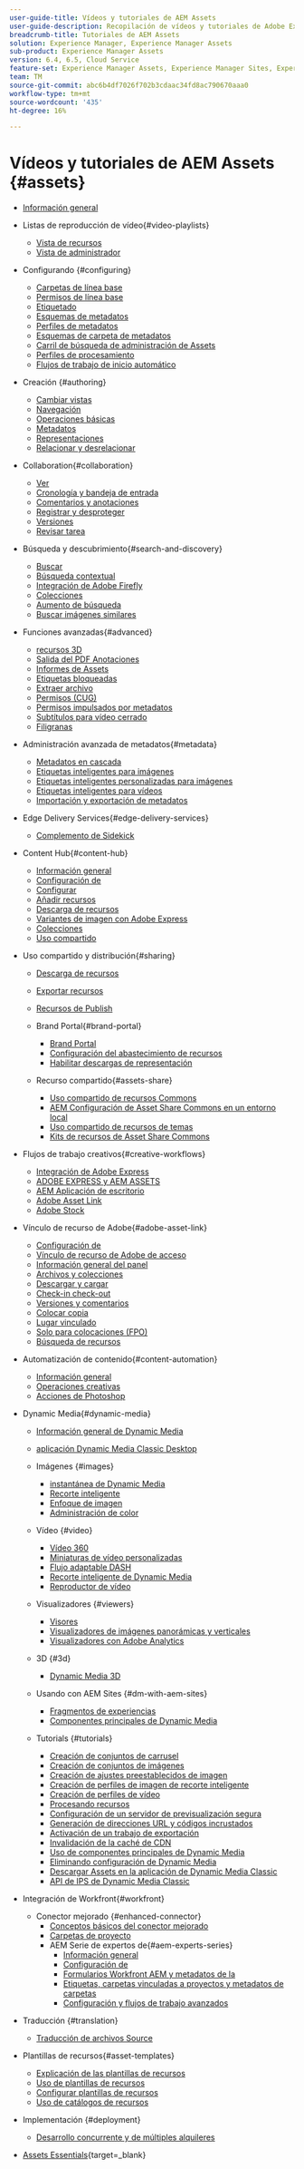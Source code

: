 ```yaml
---
user-guide-title: Vídeos y tutoriales de AEM Assets
user-guide-description: Recopilación de vídeos y tutoriales de Adobe Experience Manager Assets.
breadcrumb-title: Tutoriales de AEM Assets
solution: Experience Manager, Experience Manager Assets
sub-product: Experience Manager Assets
version: 6.4, 6.5, Cloud Service
feature-set: Experience Manager Assets, Experience Manager Sites, Experience Manager
team: TM
source-git-commit: abc6b4df7026f702b3cdaac34fd8ac790670aaa0
workflow-type: tm+mt
source-wordcount: '435'
ht-degree: 16%

---
```



# Vídeos y tutoriales de AEM Assets {#assets}

+ [Información general](overview.md)

+ Listas de reproducción de vídeo{#video-playlists}
   + [Vista de recursos](playlists/assets-view.md)
   + [Vista de administrador](playlists/admin-view.md)

+ Configurando {#configuring}
   + [Carpetas de línea base](configuring/baseline-folders.md)
   + [Permisos de línea base](configuring/baseline-permissions.md)
   + [Etiquetado](configuring/tagging.md)
   + [Esquemas de metadatos](configuring/metadata-schemas.md)
   + [Perfiles de metadatos](configuring/metadata-profiles.md)
   + [Esquemas de carpeta de metadatos](configuring/metadata-folder-schemas.md)
   + [Carril de búsqueda de administración de Assets](configuring/assets-admin-search-rail.md)
   + [Perfiles de procesamiento](configuring/processing-profiles.md)
   + [Flujos de trabajo de inicio automático](configuring/auto-start-workflows.md)

+ Creación {#authoring}
   + [Cambiar vistas](./authoring/switch-views.md)
   + [Navegación](./authoring/navigation.md)
   + [Operaciones básicas](./authoring/basic-operations.md)
   + [Metadatos](./authoring/metadata.md)
   + [Representaciones](./authoring/renditions.md)
   + [Relacionar y desrelacionar](./authoring/relate-unrelate.md)

+ Collaboration{#collaboration}
   + [Ver](./collaboration/watch.md)
   + [Cronología y bandeja de entrada](./collaboration/timeline-and-inbox.md)
   + [Comentarios y anotaciones](./collaboration/comments-and-annotations.md)
   + [Registrar y desproteger](./collaboration/check-in-and-check-out.md)
   + [Versiones](./collaboration/versions.md)
   + [Revisar tarea](./collaboration/review-task.md)

+ Búsqueda y descubrimiento{#search-and-discovery}
   + [Buscar](./search-and-discovery/search.md)
   + [Búsqueda contextual](./search-and-discovery/contextual-search.md)
   + [Integración de Adobe Firefly](./search-and-discovery/adobe-firefly.md)
   + [Colecciones](./search-and-discovery/collections.md)
   + [Aumento de búsqueda](./search-and-discovery/search-boost.md)
   + [Buscar imágenes similares](./search-and-discovery/find-similar-images.md)

+ Funciones avanzadas{#advanced}
   + [recursos 3D](./advanced/3d-assets.md)
   + [Salida del PDF Anotaciones](./advanced/customizing-annotations-pdf-output.md)
   + [Informes de Assets](./advanced/asset-reports.md)
   + [Etiquetas bloqueadas](./advanced/blocked-tags.md)
   + [Extraer archivo](./advanced/extract-archive.md)
   + [Permisos (CUG)](./advanced/closed-user-groups.md)
   + [Permisos impulsados por metadatos](./advanced/metadata-driven-permissions.md)
   + [Subtítulos para vídeo cerrado](./advanced/video-closed-captions.md)
   + [Filigranas](./advanced/watermarks.md)

+ Administración avanzada de metadatos{#metadata}
   + [Metadatos en cascada](metadata/cascade-metadata-feature-video-use.md)
   + [Etiquetas inteligentes para imágenes](metadata/image-smart-tags.md)
   + [Etiquetas inteligentes personalizadas para imágenes](metadata/custom-smart-tags.md)
   + [Etiquetas inteligentes para vídeos](metadata/video-smart-tags.md)
   + [Importación y exportación de metadatos](metadata/metadata-import-export.md)

+ Edge Delivery Services{#edge-delivery-services}
   + [Complemento de Sidekick](./edge-delivery-services/sidekick-plugin.md)

+ Content Hub{#content-hub}
   + [Información general](./content-hub/overview.md)
   + [Configuración de](./content-hub/set-up.md)
   + [Configurar](./content-hub/configure.md)
   + [Añadir recursos](./content-hub/add-assets.md)
   + [Descarga de recursos](./content-hub/download-assets.md)
   + [Variantes de imagen con Adobe Express](./content-hub/image-variants.md)
   + [Colecciones](./content-hub/collections.md)
   + [Uso compartido](./content-hub/share.md)

+ Uso compartido y distribución{#sharing}
   + [Descarga de recursos](./sharing/download.md)
   + [Exportar recursos](./sharing/export.md)
   + [Recursos de Publish](./sharing/publish.md)

   + Brand Portal{#brand-portal}
      + [Brand Portal](./sharing/brand-portal.md)
      + [Configuración del abastecimiento de recursos](brand-portal/configure-asset-sourcing.md)
      + [Habilitar descargas de representación](brand-portal/enable-renditions-download.md)

   + Recurso compartido{#assets-share}
      + [Uso compartido de recursos Commons](./sharing/asset-share-commons-user-experience-feature-video-understand.md)
      + [AEM Configuración de Asset Share Commons en un entorno local](./sharing/asset-share-commons-technical-video-setup.md)
      + [Uso compartido de recursos de temas](./sharing/asset-share-commons-feature-video-theming.md)
      + [Kits de recursos de Asset Share Commons](./sharing/asset-share/asset-share-commons-asset-kits.md)

+ Flujos de trabajo creativos{#creative-workflows}
   + [Integración de Adobe Express](./creative-workflows/adobe-express.md)
   + [ADOBE EXPRESS y AEM ASSETS](./creative-workflows/adobe-express-aem-assets.md)
   + [AEM Aplicación de escritorio](./creative-workflows/aem-desktop-app.md)
   + [Adobe Asset Link](./creative-workflows/adobe-asset-link.md)
   + [Adobe Stock](./creative-workflows/adobe-stock.md)

+ Vínculo de recurso de Adobe{#adobe-asset-link}
   + [Configuración de](./adobe-asset-link/setup.md)
   + [Vínculo de recurso de Adobe de acceso](./adobe-asset-link/launch-adobe-asset-link.md)
   + [Información general del panel](./adobe-asset-link/panel-overview.md)
   + [Archivos y colecciones](./adobe-asset-link/files-and-collections.md)
   + [Descargar y cargar](./adobe-asset-link/download-and-upload.md)
   + [Check-in check-out](./adobe-asset-link/check-in-check-out.md)
   + [Versiones y comentarios](./adobe-asset-link/file-versioning-and-comments.md)
   + [Colocar copia](./adobe-asset-link/place-copy.md)
   + [Lugar vinculado](./adobe-asset-link/place-linked.md)
   + [Solo para colocaciones (FPO)](./adobe-asset-link/for-placement-only.md)
   + [Búsqueda de recursos](./adobe-asset-link/asset-search.md)

+ Automatización de contenido{#content-automation}
   + [Información general](./content-automation/overview.md)
   + [Operaciones creativas](./content-automation/creative-operations.md)
   + [Acciones de Photoshop](./content-automation/photoshop-actions.md)

+ Dynamic Media{#dynamic-media}
   + [Información general de Dynamic Media](dynamic-media/dynamic-media-overview-feature-video-use.md)
   + [aplicación Dynamic Media Classic Desktop](dynamic-media/dynamic-media-classic-desktop-application.md)
   + Imágenes {#images}
      + [instantánea de Dynamic Media](dynamic-media/dynamic-media-snapshot.md)
      + [Recorte inteligente](dynamic-media/smart-crop-feature-video-use.md)
      + [Enfoque de imagen](dynamic-media/dynamic-media-image-sharpening-feature-video-use.md)
      + [Administración de color](dynamic-media/dynamic-media-color-management-technical-video-setup.md)
   + Vídeo {#video}
      + [Vídeo 360](dynamic-media/dynamic-media-360-video-custom-thumbnail-feature-video-use.md)
      + [Miniaturas de vídeo personalizadas](dynamic-media/dynamic-media-video-thumbnails-feature-video-use.md)
      + [Flujo adaptable DASH](dynamic-media/dynamic-media-dash.md)
      + [Recorte inteligente de Dynamic Media](dynamic-media/dynamic-media-smart-crop-video.md)
      + [Reproductor de vídeo](dynamic-media/dynamic-media-video-player-feature-video-use.md)
   + Visualizadores {#viewers}
      + [Visores](dynamic-media/dynamic-media-viewer-feature-video-understand.md)
      + [Visualizadores de imágenes panorámicas y verticales](dynamic-media/panorama-vertical-image-viewer-feature-video-use.md)
      + [Visualizadores con Adobe Analytics](dynamic-media/dynamic-media-viewer-extension-use.md)
   + 3D {#3d}
      + [Dynamic Media 3D](dynamic-media/dynamic-media-3d-feature-video.md)
   + Usando con AEM Sites {#dm-with-aem-sites}
      + [Fragmentos de experiencias](dynamic-media/dynamic-media-experience-fragments-feature-video-use.md)
      + [Componentes principales de Dynamic Media](dynamic-media/dynamic-media-core-components.md)

   + Tutorials {#tutorials}
      + [Creación de conjuntos de carrusel](dynamic-media/tutorials/creating-different-kinds-of-sets-with-aem-dynamic-media-carousel-sets.md)
      + [Creación de conjuntos de imágenes](dynamic-media/tutorials/creating-different-kinds-of-sets-with-aem-dynamic-media-image-sets.md)
      + [Creación de ajustes preestablecidos de imagen](dynamic-media/tutorials/creating-image-presets.md)
      + [Creación de perfiles de imagen de recorte inteligente](dynamic-media/tutorials/creating-image-profile-smart-crop.md)
      + [Creación de perfiles de vídeo](dynamic-media/tutorials/creating-video-profile-to-process-videos-in-dynamic-media.md)
      + [Procesando recursos](dynamic-media/tutorials/how-to-run-dam-update-asset-workflow-on-an-asset-with-dynamic-media-enabled.md)
      + [Configuración de un servidor de previsualización segura](dynamic-media/tutorials/adding-test-image-server-details-in-dynamic-media-for-secure-preview.md)
      + [Generación de direcciones URL y códigos incrustados](dynamic-media/tutorials/how-to-generate-public-url-or-embed-code-for-an-asset.md)
      + [Activación de un trabajo de exportación](dynamic-media/tutorials/how-to-trigger-export-job-in-dynamic-media-during-submit-job-operation-parameter.md)
      + [Invalidación de la caché de CDN](dynamic-media/tutorials/invalidating-the-cdn-cache-by-way-of-dynamic-media.md)
      + [Uso de componentes principales de Dynamic Media](dynamic-media/tutorials/using-dm-components-on-site-page.md)
      + [Eliminando configuración de Dynamic Media](dynamic-media/tutorials/deleting-dynamic-media-configuration.md)
      + [Descargar Assets en la aplicación de Dynamic Media Classic](dynamic-media/tutorials/how-to-download-asset-in-dynamic-media-classic-app.md)
      + [API de IPS de Dynamic Media Classic](dynamic-media/tutorials/introduction-to-dynamic-media-classic-ips-api.md)

+ Integración de Workfront{#workfront}
   + Conector mejorado {#enhanced-connector}
      + [Conceptos básicos del conector mejorado](./workfront/enhanced-connector/basics.md)
      + [Carpetas de proyecto](./workfront/enhanced-connector/project-folders.md)
      + AEM Serie de expertos de{#aem-experts-series}
         + [Información general](./workfront/enhanced-connector/aem-experts-series/overview.md)
         + [Configuración de](./workfront/enhanced-connector/aem-experts-series/setup.md)
         + [Formularios Workfront AEM y metadatos de la](./workfront/enhanced-connector/aem-experts-series/custom-forms.md)
         + [Etiquetas, carpetas vinculadas a proyectos y metadatos de carpetas](./workfront/enhanced-connector/aem-experts-series/aem-tags-project-linked-folders-and-folder-metadata.md)
         + [Configuración y flujos de trabajo avanzados](./workfront/enhanced-connector/aem-experts-series/advanced-settings-and-workflows.md)

+ Traducción {#translation}
   + [Traducción de archivos Source](translation/source-file-translation-feature-video-use.md)

+ Plantillas de recursos{#asset-templates}
   + [Explicación de las plantillas de recursos](asset-templates/asset-templates-tutorial-understand.md)
   + [Uso de plantillas de recursos](asset-templates/asset-templates-feature-video-use.md)
   + [Configurar plantillas de recursos](asset-templates/asset-templates-technical-video-setup.md)
   + [Uso de catálogos de recursos](asset-templates/asset-catalog-template-feature-video-use.md)

+ Implementación {#deployment}
   + [Desarrollo concurrente y de múltiples alquileres](deployment/multitenancy-concurrent-article-understand.md)

+ [Assets Essentials](https://experienceleague.adobe.com/docs/experience-manager-learn/assets-essentials/overview.html?lang=es){target=_blank}
